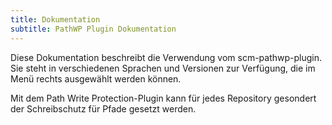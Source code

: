 ```yaml
---
title: Dokumentation
subtitle: PathWP Plugin Dokumentation
---
```

Diese Dokumentation beschreibt die Verwendung vom scm-pathwp-plugin. Sie steht in verschiedenen Sprachen und Versionen zur Verfügung, die im Menü rechts ausgewählt werden können.

Mit dem Path Write Protection-Plugin kann für jedes Repository gesondert der Schreibschutz für Pfade gesetzt werden.
